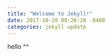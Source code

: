 ```yaml
---
title: "Welcome to Jekyll!"
date: 2017-10-20 08:26:28 -0400
categories: jekyll update
---
```


hello ^^
